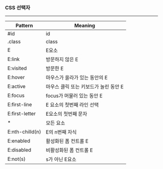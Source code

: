 ### CSS 선택자

---

Pattern | Meaning
--- | ---
#id | id
.class | class
E | E요소
E:link | 방문하지 않은 E
E:visited | 방문한 E
E:hover | 마우스가 올라가 있는 동안의 E
E:active | 마우스 클릭 또는 키보드가 눌린 동안 E
E:focus | focus가 머물러 있는 동안 E
E:first-line | E 요소의 첫번째 라인 선택
E:first-letter | E요소의 첫번째 문자
\* | 모든 요소
E:nth-chilld(n) | E의 n번째 자식
E:enabled | 활성화된 폼 컨트롤 E
E:disabled | 비활성화된 폼 컨트롤 E
E:not(s) | s가 아닌 E요소